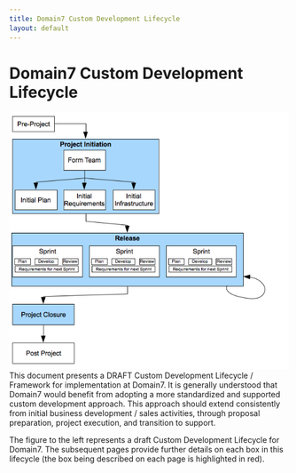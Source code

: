 ```yaml
---
title: Domain7 Custom Development Lifecycle
layout: default
---
```


Domain7 Custom Development Lifecycle
====================================
![Figure 1](images/lifecycle/1.png)
This document presents a DRAFT Custom Development Lifecycle / Framework for implementation at Domain7.  It is generally understood that Domain7 would benefit from adopting a more standardized and supported custom development approach.  This approach should extend consistently from initial business development / sales activities, through proposal preparation, project execution, and transition to support. 

The figure to the left represents a draft Custom Development Lifecycle for Domain7.  The subsequent pages provide further details on each box in this lifecycle (the box being described on each page is highlighted in red).